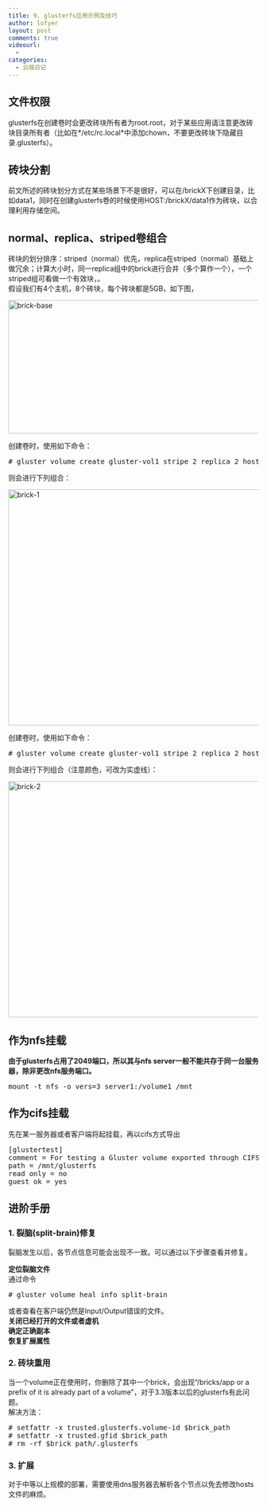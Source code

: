 ```yaml
---
title: 9. glusterfs应用示例及技巧
author: lofyer
layout: post
comments: true
videourl:
  - 
categories:
  - 云端日记
---
```

## 文件权限

glusterfs在创建卷时会更改砖块所有者为root.root，对于某些应用请注意更改砖块目录所有者（比如在*/etc/rc.local*中添加chown，不要更改砖块下隐藏目录.glusterfs）。

## 砖块分割

前文所述的砖块划分方式在某些场景下不是很好，可以在/brickX下创建目录，比如data1，同时在创建glusterfs卷的时候使用HOST:/brickX/data1作为砖块，以合理利用存储空间。

## normal、replica、striped卷组合

砖块的划分排序：striped（normal）优先，replica在striped（normal）基础上做冗余；计算大小时，同一replica组中的brick进行合并（多个算作一个），一个striped组可看做一个有效块，。  
假设我们有4个主机，8个砖块，每个砖块都是5GB，如下图，

<a href="http://blog.lofyer.org/5-4-gluster-trick/brick-base/" rel="attachment wp-att-3294"><img src="http://blog.lofyer.org/wp-content/uploads/brick-base.png" alt="brick-base" width="702" height="268" class="alignnone size-full wp-image-3294" /></a>

创建卷时，使用如下命令：

<pre># gluster volume create gluster-vol1 stripe 2 replica 2 host1:/brick1 host1:/brick2 host2:/brick1 host2:/brick2 host3:/brick1 host3:/brick2 host4:/brick1 host4:/brick2 force</pre>

则会进行下列组合：

<a href="http://blog.lofyer.org/5-4-gluster-trick/brick-1/" rel="attachment wp-att-3301"><img src="http://blog.lofyer.org/wp-content/uploads/brick-1.png" alt="brick-1" width="712" height="474" class="alignnone size-full wp-image-3301" /></a>

创建卷时，使用如下命令：

<pre># gluster volume create gluster-vol1 stripe 2 replica 2 host1:/brick1 host2:/brick1 host3:/brick1 host4:/brick1 host1:/brick2 host2:/brick2 host3:/brick2 host4:/brick2 force</pre>

则会进行下列组合（注意颜色，可改为实虚线）：

<a href="http://blog.lofyer.org/5-4-gluster-trick/brick-2/" rel="attachment wp-att-3304"><img src="http://blog.lofyer.org/wp-content/uploads/brick-2.png" alt="brick-2" width="712" height="474" class="alignnone size-full wp-image-3304" /></a>

## 作为nfs挂载

**由于glusterfs占用了2049端口，所以其与nfs server一般不能共存于同一台服务器，除非更改nfs服务端口。**

<pre>mount -t nfs -o vers=3 server1:/volume1 /mnt</pre>

## 作为cifs挂载

先在某一服务器或者客户端将起挂载，再以cifs方式导出

<pre title="Content added
 to /etc/smb.conf">[glustertest]
comment = For testing a Gluster volume exported through CIFS
path = /mnt/glusterfs
read only = no
guest ok = yes
</pre>

## 进阶手册

### 1. 裂脑(split-brain)修复

裂脑发生以后，各节点信息可能会出现不一致。可以通过以下步骤查看并修复。

**定位裂脑文件**  
通过命令

<pre># gluster volume heal info split-brain</pre>

或者查看在客户端仍然是Input/Output错误的文件。  
**关闭已经打开的文件或者虚机**  
**确定正确副本**  
**恢复扩展属性**

### 2. 砖块重用

当一个volume正在使用时，你删除了其中一个brick，会出现“/bricks/app or a prefix of it is already part of a volume”，对于3.3版本以后的glusterfs有此问题。  
解决方法：

<pre># setfattr -x trusted.glusterfs.volume-id $brick_path
# setfattr -x trusted.gfid $brick_path
# rm -rf $brick_path/.glusterfs</pre>

### 3. 扩展

对于中等以上规模的部署，需要使用dns服务器去解析各个节点以免去修改hosts文件的麻烦。